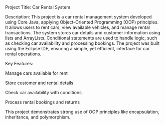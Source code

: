 Project Title: Car Rental System

Description:
This project is a car rental management system developed using Core Java, applying Object-Oriented Programming (OOP) principles. It allows users to rent cars, view available vehicles, and manage rental transactions. The system stores car details and customer information using lists and ArrayLists. Conditional statements are used to handle logic, such as checking car availability and processing bookings. The project was built using the Eclipse IDE, ensuring a simple, yet efficient, interface for car rental operations.

Key Features:

Manage cars available for rent

Store customer and rental details

Check car availability with conditions

Process rental bookings and returns


This project demonstrates strong use of OOP principles like encapsulation, inheritance, and polymorphism.
